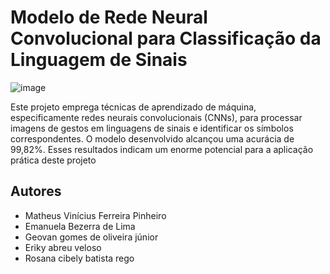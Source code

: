 # Modelo de Rede Neural Convolucional para Classificação da Linguagem de Sinais

![image](https://github.com/matheusvfp/Liguagem_Sinais/assets/65199677/d02612bc-eb06-4161-92d3-f3d847712343)


Este projeto emprega técnicas de aprendizado de máquina, especificamente redes neurais convolucionais (CNNs), para processar imagens de gestos em linguagens de sinais e identificar os símbolos correspondentes. O modelo desenvolvido alcançou uma acurácia de 99,82%. Esses resultados indicam um enorme potencial para a aplicação prática deste projeto

## Autores

- Matheus Vinícius Ferreira Pinheiro
- Emanuela Bezerra de Lima
- Geovan gomes de oliveira júnior
- Eriky abreu veloso
- Rosana cibely batista rego
